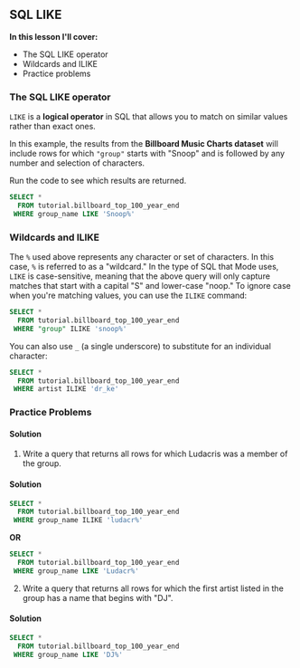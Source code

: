 ## SQL LIKE

**In this lesson I'll cover:**
- The SQL LIKE operator
- Wildcards and ILIKE
- Practice problems

### The SQL LIKE operator

`LIKE` is a **logical operator** in SQL that allows you to match on similar values rather than exact ones.

In this example, the results from the **Billboard Music Charts dataset** will include rows for which `"group"` starts with "Snoop" and is followed by any number and selection of characters.

Run the code to see which results are returned.

```sql
SELECT *
  FROM tutorial.billboard_top_100_year_end
 WHERE group_name LIKE 'Snoop%'
```

### Wildcards and ILIKE

The `%` used above represents any character or set of characters. In this case, `%` is referred to as a "wildcard." In the type of SQL that Mode uses, `LIKE` is case-sensitive, meaning that the above query will only capture matches that start with a capital "S" and lower-case "noop." To ignore case when you're matching values, you can use the `ILIKE` command:

```sql
SELECT *
  FROM tutorial.billboard_top_100_year_end
 WHERE "group" ILIKE 'snoop%'
```

You can also use `_` (a single underscore) to substitute for an individual character:

```sql
SELECT *
  FROM tutorial.billboard_top_100_year_end
 WHERE artist ILIKE 'dr_ke'
```

### Practice Problems

#### Solution

1. Write a query that returns all rows for which Ludacris was a member of the group.

#### Solution

```sql
SELECT *
  FROM tutorial.billboard_top_100_year_end
 WHERE group_name ILIKE 'ludacr%'
```
**OR**

```sql
SELECT *
  FROM tutorial.billboard_top_100_year_end
 WHERE group_name LIKE 'Ludacr%'
```

2. Write a query that returns all rows for which the first artist listed in the group has a name that begins with "DJ".

#### Solution

```sql
SELECT *
  FROM tutorial.billboard_top_100_year_end
 WHERE group_name LIKE 'DJ%'
```



